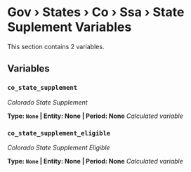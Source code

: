 # Gov › States › Co › Ssa › State Suplement Variables

This section contains 2 variables.

## Variables

### `co_state_supplement`
*Colorado State Supplement*

**Type: `None` | Entity: None | Period: None**
*Calculated variable*

### `co_state_supplement_eligible`
*Colorado State Supplement Eligible*

**Type: `None` | Entity: None | Period: None**
*Calculated variable*
